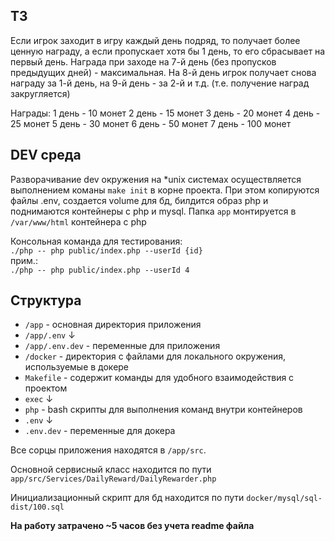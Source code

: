 ## ТЗ

Если игрок заходит в игру каждый день подряд, то получает более ценную награду, а если пропускает хотя бы 1 день, то его сбрасывает на первый день.
Награда при заходе на 7-й день (без пропусков предыдущих дней) - максимальная. На 8-й день игрок получает снова награду за 1-й день, на 9-й день - за 2-й и т.д. (т.е. получение наград закругляется)

Награды:
1 день - 10 монет
2 день - 15 монет
3 день - 20 монет
4 день - 25 монет
5 день - 30 монет
6 день - 50 монет
7 день - 100 монет

## DEV среда
Разворачивание dev окружения на *unix системах осуществляется выполнением команы `make init` 
в корне проекта. При этом копируются файлы .env, создается volume для бд, билдится образ php 
и поднимаются контейнеры с php и mysql. Папка `app` монтируется в `/var/www/html` контейнера с php

Консольная команда для тестирования: <br>
`./php -- php public/index.php --userId {id}` <br>
прим.: <br>
`./php -- php public/index.php --userId 4`

## Cтруктура

* `/app` - основная директория приложения
* `/app/.env` ↓
* `/app/.env.dev` - переменные для приложения
* `/docker` - директория с файлами для локального окружения, используемые в докере
* `Makefile` - содержит команды для удобного взаимодействия с проектом
* `exec` ↓
* `php` - bash скрипты для выполнения команд внутри контейнеров
* `.env` ↓
* `.env.dev` - переменные для докера

Все сорцы приложения находятся в `/app/src`. 

Основной сервисный класс находится по пути `app/src/Services/DailyReward/DailyRewarder.php`

Инициализационный скрипт для бд находится по пути `docker/mysql/sql-dist/100.sql`


__На работу затрачено ~5 часов без учета readme файла__
